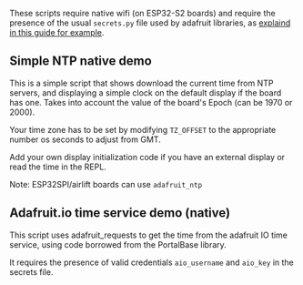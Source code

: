 These scripts require native wifi (on ESP32-S2 boards) and require the presence of the usual `secrets.py` file used by adafruit libraries, as [explaind in this guide for example](https://learn.adafruit.com/pyportal-titano-weather-station/code-walkthrough-secrets-py).

## Simple NTP native demo

This is a simple script that shows download the current time from NTP servers, and displaying a simple clock on the default display if the board has one. Takes into account the value of the board's Epoch (can be 1970 or 2000). 

Your time zone has to be set by modifying `TZ_OFFSET` to the appropriate number os seconds to adjust from GMT.

Add your own display initialization code if you have an external display or read the time in the REPL.

Note: ESP32SPI/airlift boards can use `adafruit_ntp`

## Adafruit.io time service demo (native)

This script uses adafruit_requests to get the time from the adafruit IO time service, using code borrowed from the PortalBase library.

It requires the presence of valid credentials `aio_username` and `aio_key` in the secrets file.
